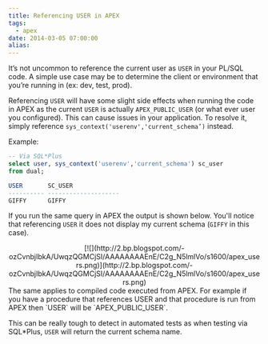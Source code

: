 ```yaml
---
title: Referencing USER in APEX
tags:
  - apex
date: 2014-03-05 07:00:00
alias:
---
```


It’s not uncommon to reference the current user as `USER` in your PL/SQL code. A simple use case may be to determine the client or environment that you’re running in (ex: dev, test, prod).

Referencing `USER` will have some slight side effects when running the code in APEX as the current `USER` is actually `APEX_PUBLIC_USER` (or what ever user you configured). This can cause issues in your application. To resolve it, simply reference `sys_context('userenv','current_schema’)` instead.

Example:
```sql
-- Via SQL*Plus
select user, sys_context('userenv','current_schema') sc_user
from dual;

USER       SC_USER
---------- --------------------
GIFFY      GIFFY
```

If you run the same query in APEX the output is shown below. You'll notice that referencing `USER` it does not display my current schema (`GIFFY` in this case).
<div class="separator" style="clear: both; text-align: center;">[![](http://2.bp.blogspot.com/-ozCvnbjIbkA/UwqzQGMCjSI/AAAAAAAAEnE/C2g_N5lmlVo/s1600/apex_users.png)](http://2.bp.blogspot.com/-ozCvnbjIbkA/UwqzQGMCjSI/AAAAAAAAEnE/C2g_N5lmlVo/s1600/apex_users.png)</div>The same applies to compiled code executed from APEX. For example if you have a procedure that references USER and that procedure is run from APEX then `USER` will be `APEX_PUBLIC_USER`.

This can be really tough to detect in automated tests as when testing via SQL*Plus, `USER` will return the current schema name.
